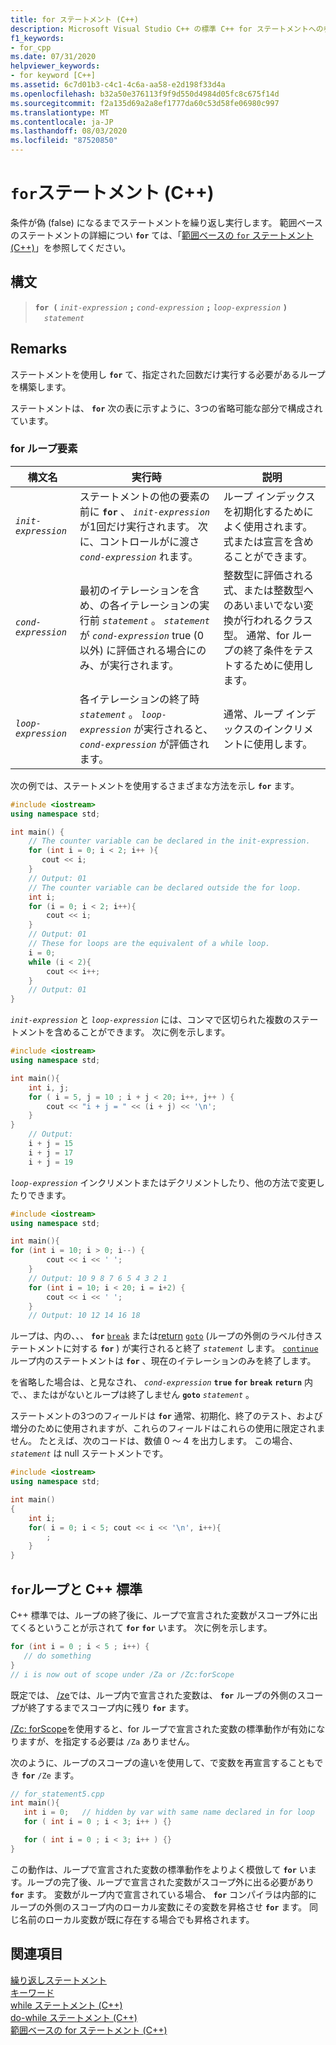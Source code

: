 ```yaml
---
title: for ステートメント (C++)
description: Microsoft Visual Studio C++ の標準 C++ for ステートメントへの参照。
f1_keywords:
- for_cpp
ms.date: 07/31/2020
helpviewer_keywords:
- for keyword [C++]
ms.assetid: 6c7d01b3-c4c1-4c6a-aa58-e2d198f33d4a
ms.openlocfilehash: b32a50e376113f9f9d550d4984d05fc8c675f14d
ms.sourcegitcommit: f2a135d69a2a8ef1777da60c53d58fe06980c997
ms.translationtype: MT
ms.contentlocale: ja-JP
ms.lasthandoff: 08/03/2020
ms.locfileid: "87520850"
---
```

# <a name="for-statement-c"></a>`for`ステートメント (C++)

条件が偽 (false) になるまでステートメントを繰り返し実行します。 範囲ベースのステートメントの詳細につい **`for`** ては、「[範囲ベースの `for` ステートメント (C++)](../cpp/range-based-for-statement-cpp.md)」を参照してください。

## <a name="syntax"></a>構文

> **`for (`** *`init-expression`* **`;`** *`cond-expression`* **`;`** *`loop-expression`* **`)`**\
> &emsp;*`statement`*

## <a name="remarks"></a>Remarks

ステートメントを使用し **`for`** て、指定された回数だけ実行する必要があるループを構築します。

ステートメントは、 **`for`** 次の表に示すように、3つの省略可能な部分で構成されています。

### <a name="for-loop-elements"></a>for ループ要素

| 構文名 | 実行時 | 説明 |
|--|--|--|
| *`init-expression`* | ステートメントの他の要素の前に **`for`** 、 *`init-expression`* が1回だけ実行されます。 次に、コントロールがに渡さ *`cond-expression`* れます。 | ループ インデックスを初期化するためによく使用されます。 式または宣言を含めることができます。 |
| *`cond-expression`* | 最初のイテレーションを含め、の各イテレーションの実行前 *`statement`* 。 *`statement`* が *`cond-expression`* true (0 以外) に評価される場合にのみ、が実行されます。 | 整数型に評価される式、または整数型へのあいまいでない変換が行われるクラス型。 通常、for ループの終了条件をテストするために使用します。 |
| *`loop-expression`* | 各イテレーションの終了時 *`statement`* 。 *`loop-expression`* が実行されると、 *`cond-expression`* が評価されます。 | 通常、ループ インデックスのインクリメントに使用します。 |

次の例では、ステートメントを使用するさまざまな方法を示し **`for`** ます。

```cpp
#include <iostream>
using namespace std;

int main() {
    // The counter variable can be declared in the init-expression.
    for (int i = 0; i < 2; i++ ){
       cout << i;
    }
    // Output: 01
    // The counter variable can be declared outside the for loop.
    int i;
    for (i = 0; i < 2; i++){
        cout << i;
    }
    // Output: 01
    // These for loops are the equivalent of a while loop.
    i = 0;
    while (i < 2){
        cout << i++;
    }
    // Output: 01
}
```

*`init-expression`* と *`loop-expression`* には、コンマで区切られた複数のステートメントを含めることができます。 次に例を示します。

```cpp
#include <iostream>
using namespace std;

int main(){
    int i, j;
    for ( i = 5, j = 10 ; i + j < 20; i++, j++ ) {
        cout << "i + j = " << (i + j) << '\n';
    }
}
    // Output:
    i + j = 15
    i + j = 17
    i + j = 19
```

*`loop-expression`* インクリメントまたはデクリメントしたり、他の方法で変更したりできます。

```cpp
#include <iostream>
using namespace std;

int main(){
for (int i = 10; i > 0; i--) {
        cout << i << ' ';
    }
    // Output: 10 9 8 7 6 5 4 3 2 1
    for (int i = 10; i < 20; i = i+2) {
        cout << i << ' ';
    }
    // Output: 10 12 14 16 18
```

ループは、内の、、、 **`for`** [`break`](../cpp/break-statement-cpp.md) または[return](../cpp/return-statement-cpp.md) [`goto`](../cpp/goto-statement-cpp.md) (ループの外側のラベル付きステートメントに対する **`for`** ) が実行されると終了 *`statement`* します。 [`continue`](../cpp/continue-statement-cpp.md)ループ内のステートメントは **`for`** 、現在のイテレーションのみを終了します。

を省略した場合は、と見なされ、 *`cond-expression`* **`true`** **`for`** **`break`** **`return`** 内で、、またはがないとループは終了しません **`goto`** *`statement`* 。

ステートメントの3つのフィールドは **`for`** 通常、初期化、終了のテスト、および増分のために使用されますが、これらのフィールドはこれらの使用に限定されません。 たとえば、次のコードは、数値 0 ～ 4 を出力します。 この場合、 *`statement`* は null ステートメントです。

```cpp
#include <iostream>
using namespace std;

int main()
{
    int i;
    for( i = 0; i < 5; cout << i << '\n', i++){
        ;
    }
}
```

## <a name="for-loops-and-the-c-standard"></a>`for`ループと C++ 標準

C++ 標準では、ループの終了後に、ループで宣言された変数がスコープ外に出てくるということが示されて **`for`** **`for`** います。 次に例を示します。

```cpp
for (int i = 0 ; i < 5 ; i++) {
   // do something
}
// i is now out of scope under /Za or /Zc:forScope
```

既定では、 [/ze](../build/reference/za-ze-disable-language-extensions.md)では、ループ内で宣言された変数は、 **`for`** ループの外側のスコープが終了するまでスコープ内に残り **`for`** ます。

[/Zc: forScope](../build/reference/zc-forscope-force-conformance-in-for-loop-scope.md)を使用すると、for ループで宣言された変数の標準動作が有効になりますが、を指定する必要は `/Za` ありません。

次のように、ループのスコープの違いを使用して、で変数を再宣言することもでき **`for`** `/Ze` ます。

```cpp
// for_statement5.cpp
int main(){
   int i = 0;   // hidden by var with same name declared in for loop
   for ( int i = 0 ; i < 3; i++ ) {}

   for ( int i = 0 ; i < 3; i++ ) {}
}
```

この動作は、ループで宣言された変数の標準動作をよりよく模倣して **`for`** います。ループの完了後、ループで宣言された変数がスコープ外に出る必要があり **`for`** ます。 変数がループ内で宣言されている場合、 **`for`** コンパイラは内部的にループの外側のスコープ内のローカル変数にその変数を昇格させ **`for`** ます。 同じ名前のローカル変数が既に存在する場合でも昇格されます。

## <a name="see-also"></a>関連項目

[繰り返しステートメント](../cpp/iteration-statements-cpp.md)<br/>
[キーワード](../cpp/keywords-cpp.md)<br/>
[while ステートメント (C++)](../cpp/while-statement-cpp.md)<br/>
[do-while ステートメント (C++)](../cpp/do-while-statement-cpp.md)<br/>
[範囲ベースの for ステートメント (C++)](../cpp/range-based-for-statement-cpp.md)
